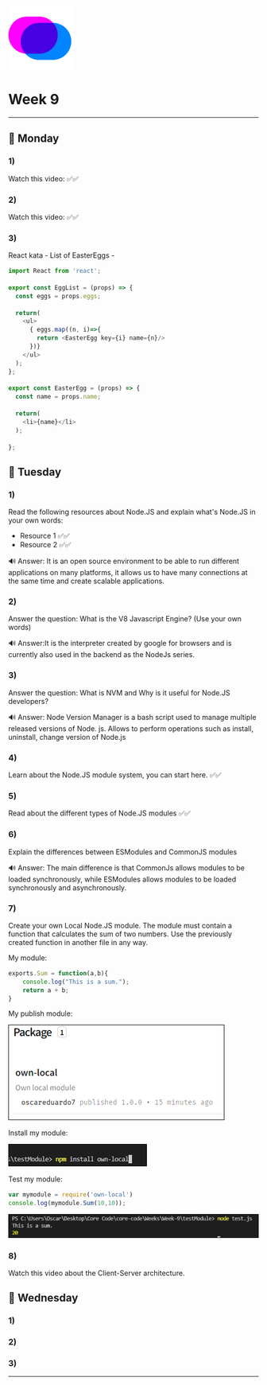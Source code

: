 ![Core Code](/Weeks/images/corecode2.png)
# Week 9
---
## 🔴 Monday
### 1) 
Watch this video: ✅✅

### 2) 
Watch this video: ✅✅

### 3) 
React kata - List of EasterEggs - 

``` js
import React from 'react';

export const EggList = (props) => {
  const eggs = props.eggs;
  
  return(
    <ul>
      { eggs.map((n, i)=>{
        return <EasterEgg key={i} name={n}/>
      })}
    </ul>
  );
};

export const EasterEgg = (props) => {
  const name = props.name;
  
  return(
    <li>{name}</li>
  );
  
};
```

## 🔴 Tuesday
### 1) 
Read the following resources about Node.JS and explain what's Node.JS in your own words:
- Resource 1 ✅✅
- Resource 2 ✅✅

🔊 Answer: It is an open source environment to be able to run different applications on many platforms, it allows us to have many connections at the same time and create scalable applications.

### 2) 
Answer the question: What is the V8 Javascript Engine? (Use your own words)

🔊 Answer:It is the interpreter created by google for browsers and is currently also used in the backend as the NodeJs series.

### 3) 
Answer the question: What is NVM and Why is it useful for Node.JS developers?

🔊 Answer: Node Version Manager is a bash script used to manage multiple released versions of Node. js. Allows to perform operations such as install, uninstall, change version of Node.js

### 4)
Learn about the Node.JS module system, you can start here. ✅✅

### 5)
Read about the different types of Node.JS modules ✅✅

### 6)
Explain the differences between ESModules and CommonJS modules

🔊 Answer: The main difference is that CommonJs allows modules to be loaded synchronously, while ESModules allows modules to be loaded synchronously and asynchronously.

### 7)
Create your own Local Node.JS module. The module must contain a function that calculates
the sum of two numbers. Use the previously created function in another file in any way.

My module:
``` js
exports.Sum = function(a,b){
    console.log("This is a sum.");
    return a + b;
}
```
My publish module:

 ![Publish_Module](/Weeks/Week-9/npm1.png)

Install my module:

![Install_Module](/Weeks/Week-9/npm3.png)

Test my module:
``` js
var mymodule = require('own-local')
console.log(mymodule.Sum(10,10));
```

![Install_Module](/Weeks/Week-9/npm2.png)



### 8)
Watch this video about the Client-Server architecture.


## 🔴 Wednesday
### 1) 

### 2) 

### 3) 

---

